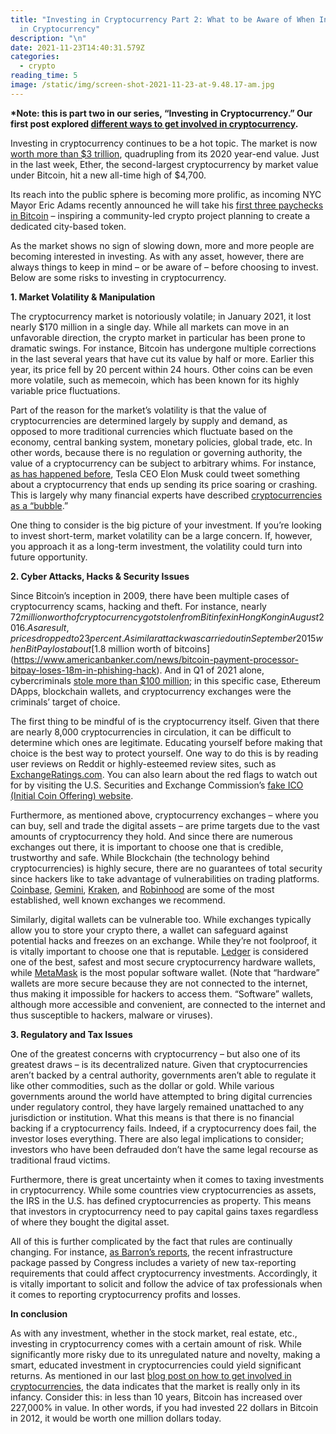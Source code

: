 ```yaml
---
title: "Investing in Cryptocurrency Part 2: What to be Aware of When Investing
  in Cryptocurrency"
description: "\n"
date: 2021-11-23T14:40:31.579Z
categories:
  - crypto
reading_time: 5
image: /static/img/screen-shot-2021-11-23-at-9.48.17-am.jpg
---
```

**\*Note: this is part two in our series, “Investing in Cryptocurrency.” Our first post explored [different ways to get involved in cryptocurrency](https://www.minecheck.com/posts/investing-in-cryptocurrency-part-1/).**

Investing in cryptocurrency continues to be a hot topic. The market is now [worth more than $3 trillion](https://time.com/6115300/cryptocurrency-value-3-trillion/), quadrupling from its 2020 year-end value. Just in the last week, Ether, the second-largest cryptocurrency by market value under Bitcoin, hit a new all-time high of $4,700. 



Its reach into the public sphere is becoming more prolific, as incoming NYC Mayor Eric Adams recently announced he will take his [first three paychecks in Bitcoin](https://www.nbcnewyork.com/news/local/eric-adams-plans-to-take-his-first-three-paychecks-as-nyc-mayor-in-bitcoin/3379169/) – inspiring a community-led crypto project planning to create a dedicated city-based token. 



As the market shows no sign of slowing down, more and more people are becoming interested in investing. As with any asset, however, there are always things to keep in mind – or be aware of – before choosing to invest. Below are some risks to investing in cryptocurrency. 



**1. Market Volatility & Manipulation** 



The cryptocurrency market is notoriously volatile; in January 2021, it lost nearly $170 million in a single day. While all markets can move in an unfavorable direction, the crypto market in particular has been prone to dramatic swings. For instance, Bitcoin has undergone multiple corrections in the last several years that have cut its value by half or more. Earlier this year, its price fell by 20 percent within 24 hours. Other coins can be even more volatile, such as memecoin, which has been known for its highly variable price fluctuations. 



Part of the reason for the market’s volatility is that the value of cryptocurrencies are determined largely by supply and demand, as opposed to more traditional currencies which fluctuate based on the economy, central banking system, monetary policies, global trade, etc. In other words, because there is no regulation or governing authority, the value of a cryptocurrency can be subject to arbitrary whims. For instance, [as has happened before](https://www.ndtv.com/world-news/elon-musk-sends-bitcoin-tumbling-with-stunning-u-turn-on-payments-2440647), Tesla CEO Elon Musk could tweet something about a cryptocurrency that ends up sending its price soaring or crashing. This is largely why many financial experts have described [cryptocurrencies as a “bubble](https://www.nytimes.com/2018/01/29/opinion/bitcoin-bubble-fraud.html).” 



One thing to consider is the big picture of your investment. If you’re looking to invest short-term, market volatility can be a large concern. If, however, you approach it as a long-term investment, the volatility could turn into future opportunity.



**2. Cyber Attacks, Hacks & Security Issues**



Since Bitcoin’s inception in 2009, there have been multiple cases of cryptocurrency scams, hacking and theft. For instance, nearly $72 million worth of cryptocurrency got stolen from Bitinfex in Hong Kong in August 2016. As a result, prices dropped to 23 percent. A similar attack was carried out in September 2015 when BitPay lost about [$1.8 million worth of bitcoins](https://www.americanbanker.com/news/bitcoin-payment-processor-bitpay-loses-18m-in-phishing-hack). And in Q1 of 2021 alone, cybercriminals [stole more than $100 million](https://atlasvpn.com/blog/blockchain-hackers-netted-over-100-million-in-q1-2021); in this specific case, Ethereum DApps, blockchain wallets, and cryptocurrency exchanges were the criminals’ target of choice.



The first thing to be mindful of is the cryptocurrency itself. Given that there are nearly 8,000 cryptocurrencies in circulation, it can be difficult to determine which ones are legitimate. Educating yourself before making that choice is the best way to protect yourself. One way to do this is by reading user reviews on Reddit or highly-esteemed review sites, such as [ExchangeRatings.com](https://exchangeratings.com/). You can also learn about the red flags to watch out for by visiting the U.S. Securities and Exchange Commission’s [fake ICO (Initial Coin Offering) website](https://www.investor.gov/ico-howeycoins).



Furthermore, as mentioned above, cryptocurrency exchanges – where you can buy, sell and trade the digital assets – are prime targets due to the vast amounts of cryptocurrency they hold. And since there are numerous exchanges out there, it is important to choose one that is credible, trustworthy and safe. While Blockchain (the technology behind cryptocurrencies) is highly secure, there are no guarantees of total security since hackers like to take advantage of vulnerabilities on trading platforms. [Coinbase](https://www.coinbase.com/plp/nar3?utm_source=google_search_b&utm_medium=cpc&utm_campaign=14162546120&utm_content=126804837498&utm_term=coinbase&utm_creative=543148349882&cb_device=c&cb_placement=&cb_country=us&cb_city=open&cb_language=en_us&gclid=CjwKCAjwn8SLBhAyEiwAHNTJbeKaBgZVtjkjbZWRDSg_bZP-nUpcEepR0AjIaEUgnykubXsRa6dBSBoCf74QAvD_BwE), [Gemini](https://www.gemini.com/), [Kraken](https://www.kraken.com/en-us/?clickid=S6qV5bzWHxyIRBXxyxWiKU4dUkBSC227STBH0A0&utm_source=Impact&utm_medium=Affiliate&utm_campaign=10078&utm_content=Online%20Tracking%20Link&irgwc=1&mpid=10078), and [Robinhood](https://robinhood.com/us/en/) are some of the most established, well known exchanges we recommend.



Similarly, digital wallets can be vulnerable too. While exchanges typically allow you to store your crypto there, a wallet can safeguard against potential hacks and freezes on an exchange. While they’re not foolproof, it is vitally important to choose one that is reputable. [Ledger](https://www.ledger.com/) is considered one of the best, safest and most secure cryptocurrency hardware wallets, while [MetaMask](https://metamask.io/) is the most popular software wallet. (Note that “hardware” wallets are more secure because they are not connected to the internet, thus making it impossible for hackers to access them. “Software” wallets, although more accessible and convenient, are connected to the internet and thus susceptible to hackers, malware or viruses).



**3. Regulatory and Tax Issues**



One of the greatest concerns with cryptocurrency – but also one of its greatest draws – is its decentralized nature. Given that cryptocurrencies aren’t backed by a central authority, governments aren’t able to regulate it like other commodities, such as the dollar or gold. While various governments around the world have attempted to bring digital currencies under regulatory control, they have largely remained unattached to any jurisdiction or institution. What this means is that there is no financial backing if a cryptocurrency fails. Indeed, if a cryptocurrency does fail, the investor loses everything. There are also legal implications to consider; investors who have been defrauded don’t have the same legal recourse as traditional fraud victims. 



Furthermore, there is great uncertainty when it comes to taxing investments in cryptocurrency. While some countries view cryptocurrencies as assets, the IRS in the U.S. has defined cryptocurrencies as property. This means that investors in cryptocurrency need to pay capital gains taxes regardless of where they bought the digital asset.



All of this is further complicated by the fact that rules are continually changing. For instance, [as Barron’s reports](https://www.barrons.com/articles/bitcoin-crypto-tax-reporting-rules-51636399958), the recent infrastructure package passed by Congress includes a variety of new tax-reporting requirements that could affect cryptocurrency investments. Accordingly, it is vitally important to solicit and follow the advice of tax professionals when it comes to reporting cryptocurrency profits and losses. 



**In conclusion**



As with any investment, whether in the stock market, real estate, etc.,  investing in cryptocurrency comes with a certain amount of risk. While significantly more risky due to its unregulated nature and novelty, making a smart, educated investment in cryptocurrencies could yield significant returns. As mentioned in our last [blog post on how to get involved in cryptocurrencies](https://www.minecheck.com/posts/investing-in-cryptocurrency-part-1/), the data indicates that the market is really only in its infancy. Consider this: in less than 10 years, Bitcoin has increased over 227,000% in value. In other words, if you had invested 22 dollars in Bitcoin in 2012, it would be worth one million dollars today.